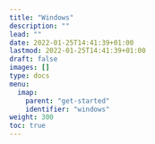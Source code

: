 ```yaml
---
title: "Windows"
description: ""
lead: ""
date: 2022-01-25T14:41:39+01:00
lastmod: 2022-01-25T14:41:39+01:00
draft: false
images: []
type: docs
menu:
  imap:
    parent: "get-started"
    identifier: "windows"
weight: 300
toc: true
---
```

